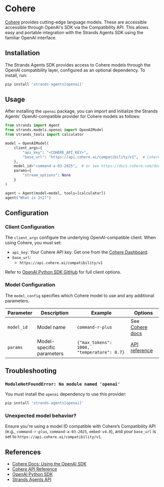 # Cohere

[Cohere](https://cohere.com) provides cutting-edge language models. These are accessible accessible through OpenAI's SDK via the Compatibility API. This allows easy and portable integration with the Strands Agents SDK using the familiar OpenAI interface.

## Installation

The Strands Agents SDK provides access to Cohere models through the OpenAI compatibility layer, configured as an optional dependency. To install, run:

```bash
pip install 'strands-agents[openai]'
```

## Usage

After installing the `openai` package, you can import and initialize the Strands Agents' OpenAI-compatible provider for Cohere models as follows:

```python
from strands import Agent
from strands.models.openai import OpenAIModel
from strands_tools import calculator

model = OpenAIModel(
    client_args={
        "api_key": "<COHERE_API_KEY>",
        "base_url": "https://api.cohere.ai/compatibility/v1",  # Cohere compatibility endpoint
    },
    model_id="command-a-03-2025",  # or see https://docs.cohere.com/docs/models
    params={
        "stream_options": None
    }
)

agent = Agent(model=model, tools=[calculator])
agent("What is 2+2?")
```

## Configuration

### Client Configuration

The `client_args` configure the underlying OpenAI-compatible client. When using Cohere, you must set:

* `api_key`: Your Cohere API key. Get one from the [Cohere Dashboard](https://dashboard.cohere.com).
* `base_url`:
    * `https://api.cohere.ai/compatibility/v1`

Refer to [OpenAI Python SDK GitHub](https://github.com/openai/openai-python) for full client options.

### Model Configuration

The `model_config` specifies which Cohere model to use and any additional parameters.

| Parameter  | Description               | Example                                    | Options                                                            |
| ---------- | ------------------------- | ------------------------------------------ | ------------------------------------------------------------------ |
| `model_id` | Model name                | `command-r-plus`                           | See [Cohere docs](https://docs.cohere.com/docs/models)             |
| `params`   | Model-specific parameters | `{"max_tokens": 1000, "temperature": 0.7}` | [API reference](https://docs.cohere.com/docs/compatibility-api) |

## Troubleshooting

### `ModuleNotFoundError: No module named 'openai'`

You must install the `openai` dependency to use this provider:

```bash
pip install 'strands-agents[openai]'
```

### Unexpected model behavior?

Ensure you're using a model ID compatible with Cohere’s Compatibility API (e.g., `command-r-plus`, `command-a-03-2025`, `embed-v4.0`), and your `base_url` is set to `https://api.cohere.ai/compatibility/v1`.

## References

* [Cohere Docs: Using the OpenAI SDK](https://docs.cohere.com/docs/compatibility-api)
* [Cohere API Reference](https://docs.cohere.com/reference)
* [OpenAI Python SDK](https://github.com/openai/openai-python)
* [Strands Agents API](../../../api-reference/models.md)
